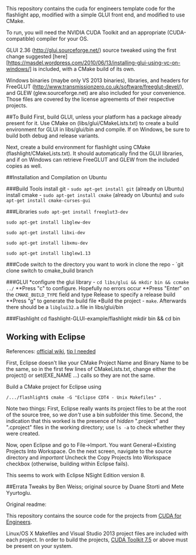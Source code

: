 This repository contains the cuda for engineers template code for the flashlight app, modified with a simple GLUI front end, and modified to use CMake.

To run, you will need the NVIDIA CUDA Toolkit and an appropriate (CUDA-compatible) compiler for your OS.

GLUI 2.36 (http://glui.sourceforge.net/) source tweaked using the first change suggested [here][https://masdel.wordpress.com/2010/06/13/installing-glui-using-vc-on-windows/] is included, with a CMake build of its own.

Windows binaries (maybe only VS 2013 binaries), libraries, and headers for FreeGLUT (http://www.transmissionzero.co.uk/software/freeglut-devel/), and GLEW (glew.sourceforge.net) are also included for your convenience. Those files are covered by the license agreements of their respective projects.

##To Build
First, build GLUI, unless your platform has a package already present for it. Use CMake on (libs/glui/CMakeLists.txt) to create a build environment for GLUI in libs/glui/bin and compile. If on Windows, be sure to build both debug and release variants.

Next, create a build environment for flashlight using CMake (flashlight/CMakeLists.txt). It should automatically find the GLUI libraries, and if on Windows can retrieve FreeGLUT and GLEW from the included copies as well.

##Installation and Compilation on Ubuntu

###Build Tools
install git - `sudo apt-get install git` (already on Ubuntu)
install cmake - `sudo apt-get install cmake` (already on Ubuntu) and `sudo apt-get install cmake-curses-gui`

###Libraries
`sudo apt-get install freeglut3-dev`

`sudo apt-get install libglew-dev`

`sudo apt-get install libxi-dev`

`sudo apt-get install libxmu-dev`

`sudo apt-get install libglew1.13`

###Code
switch to the directory you want to work in
clone the repo - `git clone 
switch to cmake_build branch

###GLUI
*configure the glui library - `cd libs/glui && mkdir bin && ccmake ../`
**Press "c" to configure. Hopefully no errors occur
**Press "Enter" on the `CMAKE_BUILD_TYPE` field and type Release to specify a release build
**Press "g" to generate the build file
*Build the project - `make`. Afterwards there should be a `libglui32.a` file in libs/glui/bin

###Flashlight
cd flashlight-GLUI-example/flashlight
mkdir bin && cd bin


## Working with Eclipse
References: [official wiki](https://cmake.org/Wiki/Eclipse_CDT4_Generator), [tip I needed](http://stackoverflow.com/questions/11645575/importing-a-cmake-project-into-eclipse-cdt)

First, Eclipse doesn't like your CMake Project Name and Binary Name to be the same, so in the first few lines of CMakeLists.txt, change either the project() or set(EXE_NAME ...) calls so they are not the same.

Build a CMake project for Eclipse using

~~~
/.../flashlight$ cmake -G "Eclipse CDT4 - Unix Makefiles" .
~~~

Note two things: First, Eclipse really wants its project files to be at the root of the source tree, so we *don't* use a bin subfolder this time. Second, the indication that this worked is the presence of *hidden* ".project" and ".cproject" files in the working directory; use `ls -a` to check whether they were created.

Now, open Eclipse and go to File->Import. You want General->Existing Projects Into Workspace. On the next screen, navigate to the source directory and *important* Uncheck the Copy Projects Into Workspace checkbox (otherwise, building within Eclipse fails).

This seems to work with Eclipse NSight Edition version 8.

##Errata
Tweaks by Ben Weiss; original source by Duane Storti and Mete Yyurtoglu.

Original readme:

This repository contains the source code for the projects from [CUDA for Engineers][cudaoforengineers].

Linux/OS X Makefiles and Visual Studio 2013 project files are included with each project. In order to build the projects, [CUDA Toolkit 7.5][cudatoolkit] or above must be present on your system. 

[cudaoforengineers]: http://www.cudaforengineers.com
[cudatoolkit]: https://developer.nvidia.com/cuda-toolkit

